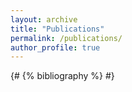```yaml
---
layout: archive
title: "Publications"
permalink: /publications/
author_profile: true
---
```

{# {% bibliography %} #}

